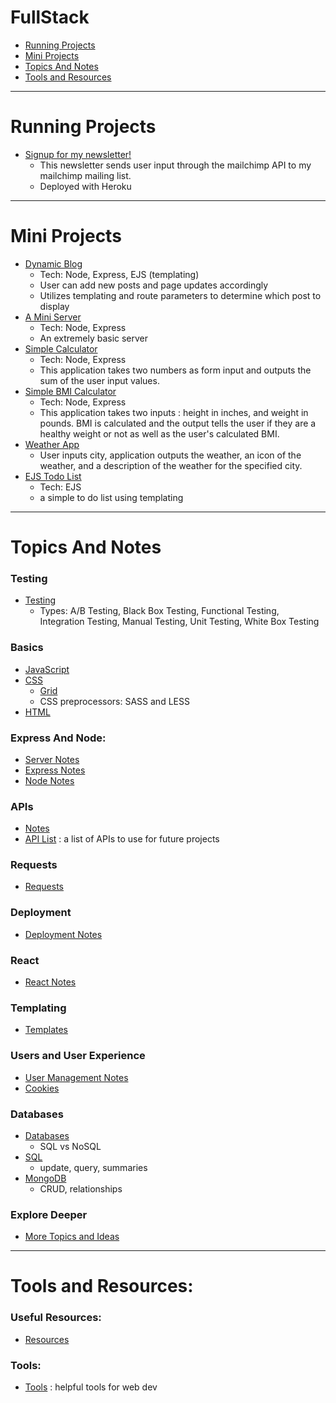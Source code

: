 # FullStack

- [Running Projects](#Running-Projects)
- [Mini Projects](#Mini-Projects)
- [Topics And Notes](#Topics-And-Notes)
- [Tools and Resources](#Tools-and-Resources)

---

# Running Projects

- [Signup for my newsletter!](https://lit-woodland-72587.herokuapp.com/)
  - This newsletter sends user input through the mailchimp API to my mailchimp mailing list.
  - Deployed with Heroku

---

# Mini Projects

- [Dynamic Blog](projects/blog)
  - Tech: Node, Express, EJS (templating)
  - User can add new posts and page updates accordingly
  - Utilizes templating and route parameters to determine which post to display
- [A Mini Server](express-and-node/my-express-server)
  - Tech: Node, Express
  - An extremely basic server
- [Simple Calculator](express-and-node/my-calculator)
  - Tech: Node, Express
  - This application takes two numbers as form input and outputs the sum of the user input values.
- [Simple BMI Calculator](express-and-node/bmi-calculator)
  - Tech: Node, Express
  - This application takes two inputs : height in inches, and weight in pounds. BMI is calculated and the output tells the user if they are a healthy weight or not as well as the user's calculated BMI.
- [Weather App](api/WeatherProject)
  - User inputs city, application outputs the weather, an icon of the weather, and a description of the weather for the specified city.
- [EJS Todo List](templates/ejs/todolist-v1)
  - Tech: EJS
  - a simple to do list using templating

---

# Topics And Notes

### Testing

- [Testing](testing/testing.md)
  - Types: A/B Testing, Black Box Testing, Functional Testing, Integration Testing, Manual Testing, Unit Testing, White Box Testing

### Basics

- [JavaScript](javascript/README.md)
- [CSS](css/css.md)
  - [Grid](css/grid/grid.md)
  - CSS preprocessors: SASS and LESS
- [HTML](html/html.md)

### Express And Node:

- [Server Notes](express-and-node/my-express-server/notes.md)
- [Express Notes](express-and-node/express.md)
- [Node Notes](express-and-node/node.md)

### APIs

- [Notes](api/api-notes.md)
- [API List](api/fun-api-list.md) : a list of APIs to use for future projects

### Requests

- [Requests](requests/requests.md)

### Deployment

- [Deployment Notes](deployment/deploy.md)

### React

- [React Notes](react/react.md)

### Templating

- [Templates](templates/templates.md)

### Users and User Experience

- [User Management Notes](user-management/user-management.md)
- [Cookies](cookies/cookies.md)

### Databases

- [Databases](databases/databases.md)
  - SQL vs NoSQL
- [SQL](databases/sql/sql.md)
  - update, query, summaries
- [MongoDB](databases/mongodb/mongodb.md)
  - CRUD, relationships

### Explore Deeper

- [More Topics and Ideas](more-topics.md)

---

# Tools and Resources:

### Useful Resources:

- [Resources](resources.md)

### Tools:

- [Tools](tools.md) : helpful tools for web dev
